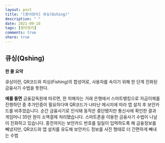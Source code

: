```yaml
---
layout: post
title: "[용어정리] 큐싱(Qshing)"
description: " "
date: 2021-09-16
tags: [용어정리]
comments: true
share: true
---
```


## 큐싱(Qshing)

**한 줄 요약**

큐싱이란, QR코드와 피싱(Fishing)의 합성어로, 사용자를 속이기 위해 한 단계 진화된 금융사기 수법을 뜻한다.

**예를 들면**
금융감독원에 따르면, 한 피해자는 거래 은행에서 스마트뱅킹으로 자금이체를 진행하던 중 추가인증이 필요하다며 QR코드가 나타난 메시지에 따라 앱 설치 후 보안카드를 비추었습니다. 순간 금융사기로 인식돼 동작은 중단됐지만 통신사에 확인한 결과 게임머니 35만 원이 소액결제 처리됐습니다.  스마트폰을 이용한 금융사기 수법이 나날이 진화하고 있습니다. 종전까지는 보안카드 번호를 일일이 입력하도록 해 금융정보를 빼냈지만, QR코드와 앱 설치를 유도해 보안카드 정보를 사진 형태로 더 간편하게 빼내는 수법

  